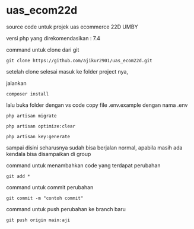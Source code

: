 # uas_ecom22d
source code untuk projek uas ecommerce 22D UMBY

versi php yang direkomendasikan : 7.4

command untuk clone dari git

``git clone https://github.com/ajikur2901/uas_ecom22d.git``

setelah clone selesai masuk ke folder project nya, 

jalankan

``composer install``

lalu buka folder dengan vs code
copy file .env.example dengan nama .env

``php artisan migrate``

``php artisan optimize:clear``

``php artisan key:generate``

sampai disini seharusnya sudah bisa berjalan normal, apabila masih ada kendala bisa disampaikan di group

command untuk menambahkan code yang terdapat perubahan

``git add *``

command untuk commit perubahan

``git commit -m "contoh commit"``

command untuk push perubahan ke branch baru

``git push origin main:aji``
